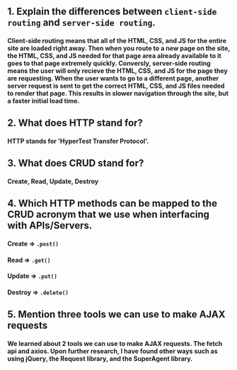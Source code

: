 ## 1. Explain the differences between `client-side routing` and `server-side routing`.

#### Client-side routing means that all of the HTML, CSS, and JS for the entire site are loaded right away. Then when you route to a new page on the site, the HTML, CSS, and JS needed for that page area already available to it goes to that page extremely quickly. Conversly, server-side routing means the user will only recieve the HTML, CSS, and JS for the page they are requesting. When the user wants to go to a different page, another server request is sent to get the correct HTML, CSS, and JS files needed to render that page. This results in slower navigation through the site, but a faster initial load time.

## 2. What does HTTP stand for?

#### HTTP stands for 'HyperTest Transfer Protocol'.

## 3. What does CRUD stand for?

#### Create, Read, Update, Destroy

## 4. Which HTTP methods can be mapped to the CRUD acronym that we use when interfacing with APIs/Servers.

#### Create => `.post()`

#### Read => `.get()`

#### Update => `.put()`

#### Destroy => `.delete()`

## 5. Mention three tools we can use to make AJAX requests

#### We learned about 2 tools we can use to make AJAX requests. The fetch api and axios. Upon further research, I have found other ways such as using jQuery, the Request library, and the SuperAgent library.
